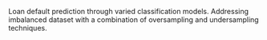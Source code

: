 Loan default prediction through varied classification models. Addressing imbalanced dataset with a combination of oversampling and undersampling techniques.
